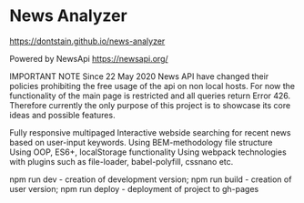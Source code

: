 # News Analyzer
https://dontstain.github.io/news-analyzer

Powered by NewsApi https://newsapi.org/

IMPORTANT NOTE
Since 22 May 2020 News API have changed their policies prohibiting the free usage of the api on non local hosts. For now the functionality of the main page is restricted and all queries return Error 426. Therefore currently the only purpose of this project is to showcase its core ideas and possible features.

Fully responsive multipaged Interactive webside searching for recent news based on user-input keywords.
Using BEM-methodology file structure
Using OOP, ES6+, localStorage functionality
Using webpack technologies with plugins such as file-loader, babel-polyfill, cssnano etc.

npm run dev - creation of development version; 
npm run build - creation of user version; 
npm run deploy - deployment of project to gh-pages
